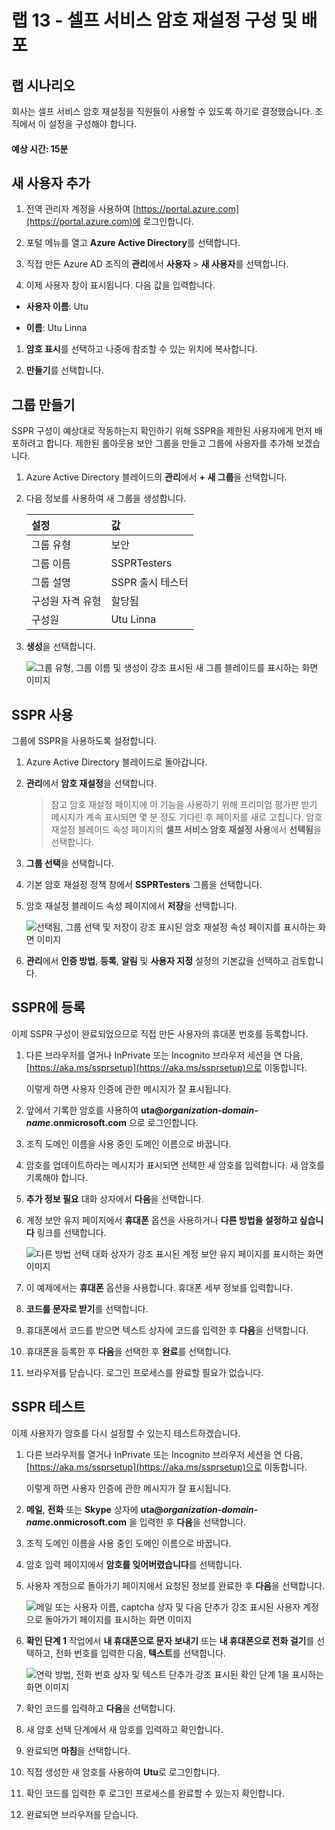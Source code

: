 ﻿---
lab:
    title: '13 - 셀프 서비스 암호 재설정 구성 및 배포'
    learning path: '02'
    module: '모듈 02 - 사용자 인증 관리'
---

# 랩 13 - 셀프 서비스 암호 재설정 구성 및 배포

## 랩 시나리오

회사는 셀프 서비스 암호 재설정을 직원들이 사용할 수 있도록 하기로 결정했습니다. 조직에서 이 설정을 구성해야 합니다.

#### 예상 시간: 15분

## 새 사용자 추가

1. 전역 관리자 계정을 사용하여 [https://portal.azure.com](https://portal.azure.com)에 로그인합니다.

1. 포털 메뉴를 열고 **Azure Active Directory**를 선택합니다.

1. 직접 만든 Azure AD 조직의 **관리**에서 **사용자** > **새 사용자**를 선택합니다.

1. 이제 사용자 창이 표시됩니다. 다음 값을 입력합니다.

- **사용자 이름**: Utu

- **이름**: Utu Linna

1. **암호 표시**를 선택하고 나중에 참조할 수 있는 위치에 복사합니다.

1. **만들기**를 선택합니다.

## 그룹 만들기

SSPR 구성이 예상대로 작동하는지 확인하기 위해 SSPR을 제한된 사용자에게 먼저 배포하려고 합니다. 제한된 롤아웃용 보안 그룹을 만들고 그룹에 사용자를 추가해 보겠습니다.

1. Azure Active Directory 블레이드의 **관리**에서 **+ 새 그룹**을 선택합니다.

1. 다음 정보를 사용하여 새 그룹을 생성합니다.

    | **설정**| **값**|
    | :--- | :--- |
    | 그룹 유형| 보안|
    | 그룹 이름| SSPRTesters|
    | 그룹 설명| SSPR 출시 테스터|
    | 구성원 자격 유형| 할당됨|
    | 구성원| Utu Linna|
    
1. **생성**을 선택합니다.

    ![그룹 유형, 그룹 이름 및 생성이 강조 표시된 새 그룹 블레이드를 표시하는 화면 이미지](./media/lp2-mod2-create-sspr-security-group.png)

## SSPR 사용

그룹에 SSPR을 사용하도록 설정합니다.

1. Azure Active Directory 블레이드로 돌아갑니다.

1. **관리**에서 **암호 재설정**을 선택합니다.

    >참고
    >암호 재설정 페이지에 이 기능을 사용하기 위해 프리미엄 평가판 받기 메시지가 계속 표시되면 몇 분 정도 기다린 후 페이지를 새로 고칩니다.
    암호 재설정 블레이드 속성 페이지의 **셀프 서비스 암호 재설정 사용**에서 **선택됨**을 선택합니다.

1. **그룹 선택**을 선택합니다.

1. 기본 암호 재설정 정책 창에서 **SSPRTesters** 그룹을 선택합니다.

1. 암호 재설정 블레이드 속성 페이지에서 **저장**을 선택합니다.

    ![선택됨, 그룹 선택 및 저장이 강조 표시된 암호 재설정 속성 페이지를 표시하는 화면 이미지](./media/lp2-mod2-enable-password-reset-for-selected-group.png)

1. **관리**에서 **인증 방법**, **등록**, **알림** 및 **사용자 지정** 설정의 기본값을 선택하고 검토합니다.

## SSPR에 등록

이제 SSPR 구성이 완료되었으므로 직접 만든 사용자의 휴대폰 번호를 등록합니다.

1. 다른 브라우저를 열거나 InPrivate 또는 Incognito 브라우저 세션을 연 다음, [https://aka.ms/ssprsetup](https://aka.ms/ssprsetup)으로 이동합니다.

    이렇게 하면 사용자 인증에 관한 메시지가 잘 표시됩니다.

1. 앞에서 기록한 암호를 사용하여 **uta@***organization-domain-name***.onmicrosoft.com** 으로 로그인합니다.

1. 조직 도메인 이름을 사용 중인 도메인 이름으로 바꿉니다.

1. 암호를 업데이트하라는 메시지가 표시되면 선택한 새 암호를 입력합니다. 새 암호를 기록해야 합니다.

1. **추가 정보 필요** 대화 상자에서 **다음**을 선택합니다.

1. 계정 보안 유지 페이지에서 **휴대폰** 옵션을 사용하거나 **다른 방법을 설정하고 싶습니다** 링크를 선택합니다.

    ![다른 방법 선택 대화 상자가 강조 표시된 계정 보안 유지 페이지를 표시하는 화면 이미지](./media/lp2-mod2-keep-your-account-secure-page.png)

1. 이 예제에서는 **휴대폰** 옵션을 사용합니다. 휴대폰 세부 정보를 입력합니다.

1. **코드를 문자로 받기**를 선택합니다.

1. 휴대폰에서 코드를 받으면 텍스트 상자에 코드를 입력한 후 **다음**을 선택합니다.

1. 휴대폰을 등록한 후 **다음**을 선택한 후 **완료**를 선택합니다.

1. 브라우저를 닫습니다. 로그인 프로세스를 완료할 필요가 없습니다.

## SSPR 테스트

이제 사용자가 암호를 다시 설정할 수 있는지 테스트하겠습니다.

1. 다른 브라우저를 열거나 InPrivate 또는 Incognito 브라우저 세션을 연 다음, [https://aka.ms/ssprsetup](https://aka.ms/ssprsetup)으로 이동합니다.

    이렇게 하면 사용자 인증에 관한 메시지가 잘 표시됩니다.

1. **메일**, **전화** 또는 **Skype** 상자에 **uta@***organization-domain-name***.onmicrosoft.com** 을 입력한 후 **다음**을 선택합니다.

1. 조직 도메인 이름을 사용 중인 도메인 이름으로 바꿉니다.

1. 암호 입력 페이지에서 **암호를 잊어버렸습니다**를 선택합니다.

1. 사용자 계정으로 돌아가기 페이지에서 요청된 정보를 완료한 후 **다음**을 선택합니다.

    ![메일 또는 사용자 이름, captcha 상자 및 다음 단추가 강조 표시된 사용자 계정으로 돌아가기 페이지를 표시하는 화면 이미지](./media/lp2-mod2-get-back-into-your-account-page.png)

1. **확인 단계 1** 작업에서 **내 휴대폰으로 문자 보내기** 또는 **내 휴대폰으로 전화 걸기**를 선택하고, 전화 번호를 입력한 다음, **텍스트**를 선택합니다.

    ![연락 방법, 전화 번호 상자 및 텍스트 단추가 강조 표시된 확인 단계 1을 표시하는 화면 이미지](./media/lp2-mod2-sspr-verification-step-1.png)

1. 확인 코드를 입력하고 **다음**을 선택합니다.

1. 새 암호 선택 단계에서 새 암호를 입력하고 확인합니다.

1. 완료되면 **마침**을 선택합니다.

1. 직접 생성한 새 암호를 사용하여 **Utu**로 로그인합니다.

1. 확인 코드를 입력한 후 로그인 프로세스를 완료할 수 있는지 확인합니다.

1. 완료되면 브라우저를 닫습니다.

